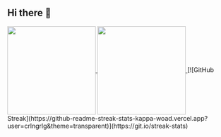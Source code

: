 ## Hi there 👋
<a href="https://github.com/anuraghazra/github-readme-stats">
  <img height=200 align="center" src="https://github-readme-stats-five-iota-67.vercel.app/api?username=crlngrlg" />
</a>
<a href="https://github.com/anuraghazra/convoychat">
  <img height=200 align="center" src="https://github-readme-stats-five-iota-67.vercel.app/api/top-langs?username=crlngrlg&layout=compact&langs_count=8&card_width=320" />
</a>
[![GitHub Streak](https://github-readme-streak-stats-kappa-woad.vercel.app?user=crlngrlg&theme=transparent)](https://git.io/streak-stats)
<!--
**crlngrlg/crlngrlg** is a ✨ _special_ ✨ repository because its `README.md` (this file) appears on your GitHub profile.

Here are some ideas to get you started:

- 🔭 I’m currently working on ...
- 🌱 I’m currently learning ...
- 👯 I’m looking to collaborate on ...
- 🤔 I’m looking for help with ...
- 💬 Ask me about ...
- 📫 How to reach me: ...
- 😄 Pronouns: ...
- ⚡ Fun fact: ...
-->
